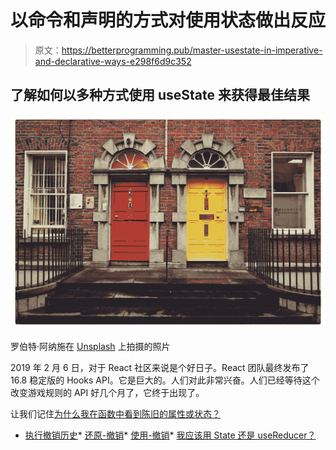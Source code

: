 # 以命令和声明的方式对使用状态做出反应

> 原文：<https://betterprogramming.pub/master-usestate-in-imperative-and-declarative-ways-e298f6d9c352>

## 了解如何以多种方式使用 useState 来获得最佳结果

![](img/9361e747927ab169a8a06913bcd0d8f8.png)

罗伯特·阿纳施在 [Unsplash](https://unsplash.com?utm_source=medium&utm_medium=referral) 上拍摄的照片

2019 年 2 月 6 日，对于 React 社区来说是个好日子。React 团队最终发布了 16.8 稳定版的 Hooks API。它是巨大的。人们对此非常兴奋。人们已经等待这个改变游戏规则的 API 好几个月了，它终于出现了。

让我们记住[为什么我在函数中看到陈旧的属性或状态？](https://medium.com/u/b610e3f3fee2#why-am-i-seeing-stale-props-or-state-inside-my-function)

*   [执行撤销历史](https://redux.js.org/recipes/implementing-undo-history/)*   [还原-撤销](https://github.com/omnidan/redux-undo)*   [使用-撤销](https://github.com/xxhomey19/use-undo)*   [我应该用 State 还是 useReducer？](https://kentcdodds.com/blog/should-i-usestate-or-usereducer)